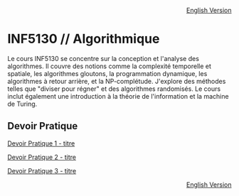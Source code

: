 <p align="right">
  <a href="./README_en.md">English Version</a>
</p>

# INF5130 // Algorithmique

Le cours INF5130 se concentre sur la conception et l'analyse des algorithmes. Il couvre des notions comme la complexité temporelle et spatiale, les algorithmes gloutons, la programmation dynamique, les algorithmes à retour arrière, et la NP-complétude. J'explore des méthodes telles que "diviser pour régner" et des algorithmes randomisés. Le cours inclut également une introduction à la théorie de l'information et la machine de Turing.

## Devoir Pratique
[Devoir Pratique 1 - titre](URL "titre facultatif")

[Devoir Pratique 2 - titre](URL "titre facultatif")

[Devoir Pratique 3 - titre](URL "titre facultatif")

<p align="right">
  <a href="./README_en.md">English Version</a>
</p>